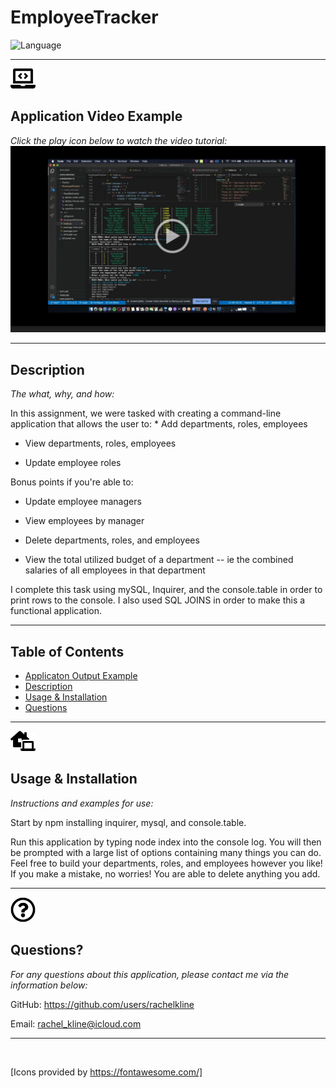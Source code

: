 # EmployeeTracker

![Language](https://img.shields.io/static/v1?label=JavaScript&message=language&color=brightgreen)



---
<img src = "ReadMeAssets/laptop-code-solid.svg" width="40">

## Application Video Example
  *Click the play icon below to watch the video tutorial:*
[![IMAGE](ReadMeAssets/video.png)](https://drive.google.com/file/d/1YGfyJV1V2jdfkYe78ddDLZkTPW4GiwV8/view)

 ---
## Description

  *The what, why, and how:*

  In this assignment, we were tasked with creating a command-line application that allows the user to:
      * Add departments, roles, employees

  * View departments, roles, employees

  * Update employee roles

Bonus points if you're able to:

  * Update employee managers

  * View employees by manager

  * Delete departments, roles, and employees

  * View the total utilized budget of a department -- ie the combined salaries of all employees in that department

  I complete this task using mySQL, Inquirer, and the console.table in order to print rows to the console. I also used SQL JOINS in order to make this a functional application.

  ---


## Table of Contents

  - [Applicaton Output Example](#application-output-example)
  - [Description](#description)
  - [Usage & Installation](#usage-&-installation)
  - [Questions](#questions)
 
 ---

<img src = "ReadMeAssets/laptop-house-solid.svg" width="40">


## Usage & Installation
  *Instructions and examples for use:*

Start by npm installing inquirer, mysql, and console.table.

Run this application by typing node index into the console log. You will then be prompted with a large list of options containing many things you can do. Feel free to build your departments, roles, and employees however you like! If you make a mistake, no worries! You are able to delete anything you add.
  
---

<img src = "ReadMeAssets/question-circle-regular.svg" width="40">

## Questions?

  *For any questions about this application, please contact me via the information below:*

  GitHub: https://github.com/users/rachelkline
  
  Email: rachel_kline@icloud.com

---
  <br>

  [Icons provided by https://fontawesome.com/]